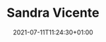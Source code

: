 ---
title: "Sandra Vicente"
date: 2021-07-11T11:24:30+01:00
weight: 16
summary: "Stewardess"
role: "crew"
profile_image: "/people_photos/sandra_vincente.jpg"
website: ""
---
